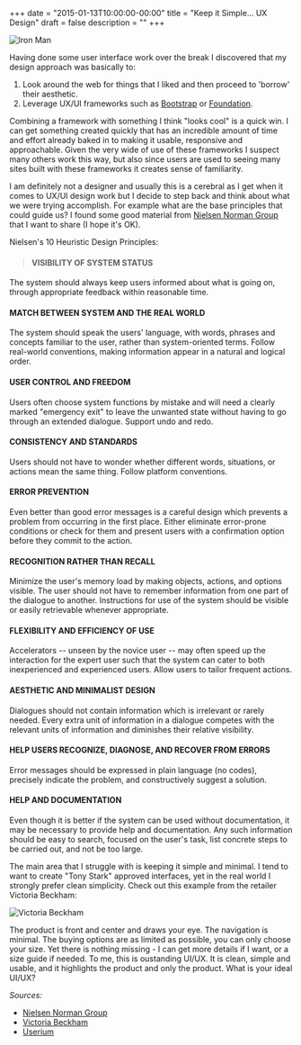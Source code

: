 +++
date = "2015-01-13T10:00:00-00:00"
title = "Keep it Simple... UX Design"
draft = false
description = ""
+++

![Iron Man](/img/iron_man.png)

Having done some user interface work over the break I discovered that my design approach was basically to:

1. Look around the web for things that I liked and then proceed to 'borrow' their aesthetic.
2. Leverage UX/UI frameworks such as [Bootstrap](http://getbootstrap.com) or [Foundation](http://foundation.zurb.com/).
<!--more-->

Combining a framework with something I think "looks cool" is a quick win.  I can get something created quickly that has an incredible amount of time and effort already baked in to making it usable, responsive and approachable.  Given the very wide of use of these frameworks I suspect many others work this way, but also since users are used to seeing many sites built with these frameworks it creates sense of familiarity.

I am definitely not a designer and usually this is a cerebral as I get when it comes to UX/UI design work but I decide to step back and think about what we were trying accomplish. For example what are the base principles that could guide us?  I found some good material from [Nielsen Norman Group](http://www.nngroup.com/) that I want to share (I hope it's OK).

Nielsen's 10 Heuristic Design Principles:

>#### VISIBILITY OF SYSTEM STATUS
The system should always keep users informed about what is going on, through appropriate feedback within reasonable time.
#### MATCH BETWEEN SYSTEM AND THE REAL WORLD
The system should speak the users' language, with words, phrases and concepts familiar to the user, rather than system-oriented terms. Follow real-world conventions, making information appear in a natural and logical order.
#### USER CONTROL AND FREEDOM
Users often choose system functions by mistake and will need a clearly marked "emergency exit" to leave the unwanted state without having to go through an extended dialogue. Support undo and redo.
#### CONSISTENCY AND STANDARDS
Users should not have to wonder whether different words, situations, or actions mean the same thing. Follow platform conventions.
#### ERROR PREVENTION
Even better than good error messages is a careful design which prevents a problem from occurring in the first place. Either eliminate error-prone conditions or check for them and present users with a confirmation option before they commit to the action.
#### RECOGNITION RATHER THAN RECALL
Minimize the user's memory load by making objects, actions, and options visible. The user should not have to remember information from one part of the dialogue to another. Instructions for use of the system should be visible or easily retrievable whenever appropriate.
#### FLEXIBILITY AND EFFICIENCY OF USE
Accelerators -- unseen by the novice user -- may often speed up the interaction for the expert user such that the system can cater to both inexperienced and experienced users. Allow users to tailor frequent actions.
#### AESTHETIC AND MINIMALIST DESIGN
Dialogues should not contain information which is irrelevant or rarely needed. Every extra unit of information in a dialogue competes with the relevant units of information and diminishes their relative visibility.
#### HELP USERS RECOGNIZE, DIAGNOSE, AND RECOVER FROM ERRORS
Error messages should be expressed in plain language (no codes), precisely indicate the problem, and constructively suggest a solution.
#### HELP AND DOCUMENTATION
Even though it is better if the system can be used without documentation, it may be necessary to provide help and documentation. Any such information should be easy to search, focused on the user's task, list concrete steps to be carried out, and not be too large.

The main area that I struggle with is keeping it simple and minimal.  I tend to want to create "Tony Stark" approved interfaces, yet in the real world I strongly prefer clean simplicity. Check out this example from the retailer Victoria Beckham:

![Victoria Beckham](/img/VICTORIA_BECKHAM.png)

The product is front and center and draws your eye.  The navigation is minimal.  The buying options are as limited as possible, you can only choose your size.  Yet there is nothing missing - I can get more details if I want, or a size guide if needed.  To me, this is oustanding UI/UX.  It is clean, simple and usable, and it highlights the product and only the product. What is your ideal UI/UX?

_Sources:_

* [Nielsen Norman Group](http://www.nngroup.com/)
* [Victoria Beckham](https://www.victoriabeckham.com)
* [Userium](https://userium.com/)
